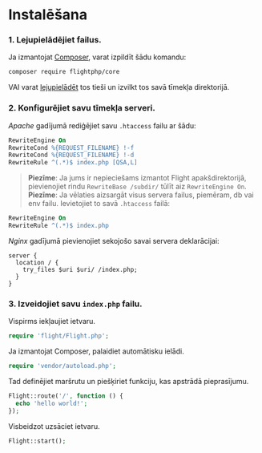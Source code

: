 # Instalēšana

### 1. Lejupielādējiet failus.

Ja izmantojat [Composer](https://getcomposer.org), varat izpildīt šādu
komandu:

```bash
composer require flightphp/core
```

VAI varat [lejupielādēt](https://github.com/flightphp/core/archive/master.zip)
tos tieši un izvilkt tos savā tīmekļa direktorijā.

### 2. Konfigurējiet savu tīmekļa serveri.

*Apache* gadījumā rediģējiet savu `.htaccess` failu ar šādu:

```apache
RewriteEngine On
RewriteCond %{REQUEST_FILENAME} !-f
RewriteCond %{REQUEST_FILENAME} !-d
RewriteRule ^(.*)$ index.php [QSA,L]
```

> **Piezīme**: Ja jums ir nepieciešams izmantot Flight apakšdirektorijā, pievienojiet rindu
> `RewriteBase /subdir/` tūlīt aiz `RewriteEngine On`.
> **Piezīme**: Ja vēlaties aizsargāt visus servera failus, piemēram, db vai env failu.
> Ievietojiet to savā `.htaccess` failā:

```apache
RewriteEngine On
RewriteRule ^(.*)$ index.php
```

*Nginx* gadījumā pievienojiet sekojošo savai servera deklarācijai:

```nginx
server {
  location / {
    try_files $uri $uri/ /index.php;
  }
}
```

### 3. Izveidojiet savu `index.php` failu.

Vispirms iekļaujiet ietvaru.

```php
require 'flight/Flight.php';
```

Ja izmantojat Composer, palaidiet automātisku ielādi.

```php
require 'vendor/autoload.php';
```

Tad definējiet maršrutu un piešķiriet funkciju, kas apstrādā pieprasījumu.

```php
Flight::route('/', function () {
  echo 'hello world!';
});
```

Visbeidzot uzsāciet ietvaru.

```php
Flight::start();
```